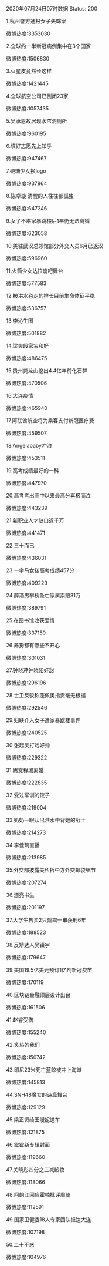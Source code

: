 2020年07月24日07时数据
Status: 200

1.杭州警方通报女子失踪案

微博热度:3353030

2.全球约一半新冠病例集中在3个国家

微博热度:1506830

3.火星皮竟然长这样

微博热度:1421445

4.全球航空公司已倒闭23家

微博热度:1057435

5.吴承恩故居现水帘洞厕所

微博热度:960195

6.填好志愿先上知乎

微博热度:947467

7.硬糖少女换logo

微博热度:937864

8.陈卓璇 清醒的人往往都孤独

微博热度:647246

9.女子不堪家暴跳楼后1年仍无法离婚

微博热度:623058

10.美驻武汉总领馆部分外交人员6月已返汉

微博热度:596960

11.火箭少女达拉崩吧舞台

微博热度:577583

12.被洪水卷走的排长目前生命体征平稳

微博热度:536757

13.李沁生图

微博热度:501882

14.梁爽段家宝和好

微博热度:486475

15.贵州尧龙山挖出4.4亿年前化石群

微博热度:470506

16.大连疫情

微博热度:465940

17.阿联酋航空将为乘客支付新冠医疗费

微博热度:459507

18.Angelababy冲浪

微博热度:453511

19.高考成绩最好的一科

微博热度:447970

20.高考考出高中以来最高分喜极而泣

微博热度:443239

21.新职业人才缺口近千万

微博热度:441471

22.三十而已

微博热度:436031

23.一字马女孩高考成绩457分

微博热度:409229

24.醉酒男攀桥坠亡家属索赔31万

微博热度:389791

25.在图书馆收获爱情

微博热度:337159

26.养狗都有哪些不开心

微博热度:301031

27.钟晓芹钟晓阳好甜

微博热度:296196

28.世卫反驳称蓬佩奥指责毫无根据

微博热度:292546

29.妇联介入女子遭家暴跳楼事件

微博热度:240525

30.张起灵打戏好帅

微博热度:229322

31.思文程璐离婚

微博热度:222835

32.受过军训的饺子

微博热度:219004

33.奶奶一眼认出洪水中背她的战士

微博热度:214273

34.李佳琦直播

微博热度:213985

35.外交部披露美私拆中方外交邮袋细节

微博热度:207274

36.漂亮书生

微博热度:201197

37.大学生售卖2只鹦鹉一审获刑6年

微博热度:188523

38.反矫达人吴镇宇

微博热度:179647

39.美国19.5亿美元预订1亿剂新冠疫苗

微博热度:170119

40.区块链金融顶层设计出台

微博热度:161506

41.赵睿受伤

微博热度:155240

42.炙热的我们

微博热度:150742

43.印尼23米死亡蓝鲸被冲上海滩

微博热度:145813

44.SNH48魔女的诗篇舞台

微博热度:129129

45.梁正贤给王漫妮送车

微博热度:121875

46.霉霉新专辑封面

微博热度:119660

47.关晓彤四分之三减龄妆

微博热度:118066

48.阿的江回应霍楠批评周琦

微博热度:112591

49.国家卫健委18人专家团队抵达大连

微博热度:107198

50.二十不惑

微博热度:104976

